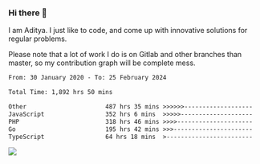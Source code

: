 ### Hi there 👋

I am Aditya. I just like to code, and come up with innovative solutions for regular problems.

Please note that a lot of work I do is on Gitlab and other branches than master, so my contribution graph will be complete mess.

<!--START_SECTION:waka-->

```txt
From: 30 January 2020 - To: 25 February 2024

Total Time: 1,892 hrs 50 mins

Other                      487 hrs 35 mins >>>>>>-------------------   25.76 %
JavaScript                 352 hrs 6 mins  >>>>>--------------------   18.60 %
PHP                        318 hrs 46 mins >>>>---------------------   16.84 %
Go                         195 hrs 42 mins >>>----------------------   10.34 %
TypeScript                 64 hrs 18 mins  >------------------------   03.40 %
```

<!--END_SECTION:waka-->

![](https://komarev.com/ghpvc/?username=BrainBuzzer)
